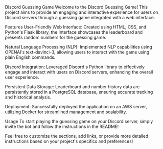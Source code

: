 Discord Guessing Game
Welcome to the Discord Guessing Game! This project aims to provide an engaging and interactive experience for users on Discord servers through a guessing game integrated with a web interface.

Features
User-Friendly Web Interface: Created using HTML, CSS, and Python's Flask library, the interface showcases the leaderboard and presents random numbers for the guessing game.

Natural Language Processing (NLP): Implemented NLP capabilities using OPENAI's text-davinci-3, allowing users to interact with the game using plain English commands.

Discord Integration: Leveraged Discord's Python library to effectively engage and interact with users on Discord servers, enhancing the overall user experience.

Persistent Data Storage: Leaderboard and number history data are persistently stored in a PostgreSQL database, ensuring accurate tracking and historical analysis.

Deployment: Successfully deployed the application on an AWS server, utilizing Docker for streamlined management and scalability.

Usage
To start playing the guessing game on your Discord server, simply invite the bot and follow the instructions in the README!

Feel free to customize the sections, add links, or provide more detailed instructions based on your project's specifics and preferences!
